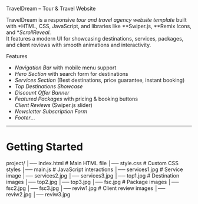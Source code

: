 TravelDream – Tour & Travel Website

TravelDream is a responsive *tour and travel agency website template* built with *HTML, CSS, JavaScript, and libraries like **Swiper.js, **Remix Icons, and **ScrollReveal*.  
It features a modern UI for showcasing destinations, services, packages, and client reviews with smooth animations and interactivity.  

 Features

-  *Navigation Bar* with mobile menu support  
-  *Hero Section* with search form for destinations  
-  *Services Section* (Best destinations, price guarantee, instant booking)  
-  *Top Destinations Showcase*  
-  *Discount Offer Banner*  
-  *Featured Packages* with pricing & booking buttons  
   *Client Reviews* (Swiper.js slider)  
-  *Newsletter Subscription Form*  
- *Footer*…
---

# Getting Started
project/
│── index.html # Main HTML file
│── style.css # Custom CSS styles
│── main.js # JavaScript interactions
│── services1.jpg # Service image
│── services2.jpg
│── services3.jpg
│── top1.jpg # Destination images
│── top2.jpg
│── top3.jpg
│── fsc.jpg # Package images
│── fsc2.jpg
│── fsc3.jpg
│── reviw1.jpg # Client review images
│── reviw2.jpg
│── reviw3.jpg
